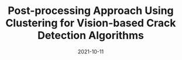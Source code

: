 ---
title: "Post-processing Approach Using Clustering for Vision-based Crack Detection Algorithms"
collection: publications
permalink: https://www.linkedin.com/in/tran-hiep-dinh/ 
excerpt: ' '
date: 2021-10-11
venue: 'Proceedings of the 6th International Conference on Engineering Mechanics and Automation, (ICEMA)'
slidesurl: 'Updating'
paperurl: 'Updating'
citation: 'Q.M. Doan, V.D. Nguyen, C.H. Le, N.K. Nguyen, T.H. Dinh, “A Post-processing Approach Using Clustering for Vision-based Crack Detection Algorithms”, in Proceedings of the 6th International Conference on Engineering Mechanics and Automation, (ICEMA), 2021, pp. 9-15. '
---